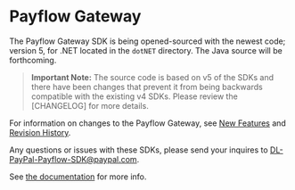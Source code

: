 Payflow Gateway
===============

The Payflow Gateway SDK is being opened-sourced with the newest code; version 5, for .NET located in the `dotNET` directory.   The Java source will be forthcoming.

> **Important Note:** The source code is based on v5 of the SDKs and there have been changes that prevent it from being backwards compatible with the existing v4 SDKs. Please review the [CHANGELOG] for more details.

For information on changes to the Payflow Gateway, see [New Features](https://developer.paypal.com/docs/payflow/integration-guide/new-features/) and [Revision History](https://developer.paypal.com/docs/payflow/integration-guide/reference/revision-history/).

Any questions or issues with these SDKs, please send your inquires to DL-PayPal-Payflow-SDK@paypal.com.

See [the documentation](https://developer.paypal.com/docs/payflow/integration-guide/) for more info.
